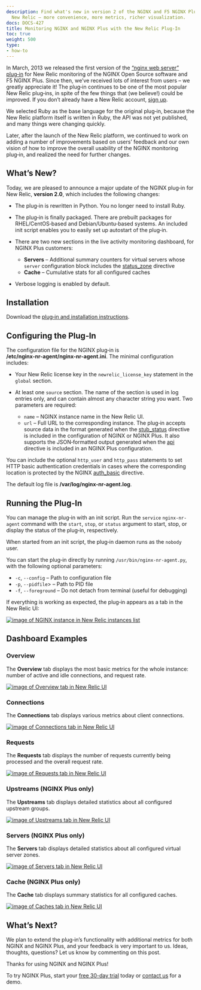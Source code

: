 ```yaml
---
description: Find what's new in version 2 of the NGINX and F5 NGINX Plus plug‑in for
  New Relic – more convenience, more metrics, richer visualization.
docs: DOCS-427
title: Monitoring NGINX and NGINX Plus with the New Relic Plug-In
toc: true
weight: 500
type:
- how-to
---
```


In March, 2013 we released the first version of the [“nginx web server” plug‑in](http://newrelic.com/plugins/nginx-inc/13) for New Relic monitoring of the NGINX Open Source  software and F5 NGINX Plus. Since then, we’ve received lots of interest from users – we greatly appreciate it! The plug‑in continues to be one of the most popular New Relic plug‑ins, in spite of the few things that (we believe!) could be improved. If you don’t already have a New Relic account, [sign up](http://newrelic.com/).

We selected Ruby as the base language for the original plug‑in, because the New Relic platform itself is written in Ruby, the API was not yet published, and many things were changing quickly.

Later, after the launch of the New Relic platform, we continued to work on adding a number of improvements based on users’ feedback and our own vision of how to improve the overall usability of the NGINX monitoring plug‑in, and realized the need for further changes.

## What’s New?

Today, we are pleased to announce a major update of the NGINX plug‑in for New Relic, **version 2.0**, which includes the following changes:

- The plug‑in is rewritten in Python. You no longer need to install Ruby.
- The plug‑in is finally packaged. There are prebuilt packages for RHEL/CentOS‑based and Debian/Ubuntu‑based systems. An included init script enables you to easily set up autostart of the plug‑in.
- There are two new sections in the live activity monitoring dashboard, for NGINX Plus customers:

  - **Servers** – Additional summary counters for virtual servers whose `server` configuration block includes the [status_zone](https://nginx.org/en/docs/http/ngx_http_api_module.html#status_zone) directive
  - **Cache** – Cumulative stats for all configured caches
- Verbose logging is enabled by default.

## Installation

Download the [plug‑in and installation instructions](https://www.nginx.com/nr-plugin/).

## Configuring the Plug‑In

The configuration file for the NGINX plug‑in is <span style="white-space: nowrap; font-weight:bold;">/etc/nginx-nr-agent/nginx-nr-agent.ini</span>. The minimal configuration includes:

- Your New Relic license key in the `newrelic_license_key` statement in the `global` section.

- At least one `source` section. The name of the section is used in log entries only, and can contain almost any character string you want. Two parameters are required:

  - `name` – NGINX instance name in the New Relic UI.
  - `url` – Full URL to the corresponding instance. The plug‑in accepts source data in the format generated when the [stub_status](https://nginx.org/en/docs/http/ngx_http_stub_status_module.html#stub_status) directive is included in the configuration of NGINX or NGINX Plus. It also supports the JSON‑formatted output generated when the [api](https://nginx.org/en/docs/http/ngx_http_api_module.html#api) directive is included in an NGINX Plus configuration.

You can include the optional `http_user` and `http_pass` statements to set HTTP basic authentication credentials in cases where the corresponding location is protected by the NGINX [auth_basic](https://nginx.org/en/docs/http/ngx_http_auth_basic_module.html#auth_basic) directive.

The default log file is <span style="white-space: nowrap; font-weight:bold;">/var/log/nginx-nr-agent.log</span>.

## Running the Plug‑In

You can manage the plug‑in with an init script. Run the <span style="white-space: nowrap;">`service` `nginx-nr-agent`</span> command with the `start`, `stop`, or `status` argument to start, stop, or display the status of the plug‑in, respectively.

When started from an init script, the plug‑in daemon runs as the `nobody` user.

You can start the plug‑in directly by running <span style="white-space: nowrap;">`/usr/bin/nginx-nr-agent.py`</span>, with the following optional parameters:

- <span style="white-space: nowrap;">`-c`</span>, <span style="white-space: nowrap;">`--config`</span> – Path to configuration file
- <span style="white-space: nowrap;">`-p`</span>, <span style="white-space: nowrap;">`--pidfile`</span>> – Path to PID file
- <span style="white-space: nowrap;">`-f`</span>, <span style="white-space: nowrap;">`--foreground`</span> – Do not detach from terminal (useful for debugging)

If everything is working as expected, the plug‑in appears as a tab in the New Relic UI:

[![image of NGINX instance in New Relic instances list](/nginx/images/0s-instances.png)](/nginx/images/0s-instances.png)

## Dashboard Examples

### Overview

The **Overview** tab displays the most basic metrics for the whole instance: number of active and idle connections, and request rate.

[![image of Overview tab in New Relic UI](/nginx/images/1s-overview.png)](/nginx/images/1s-overview.png)

### Connections

The **Connections** tab displays various metrics about client connections.

[![image of Connections tab in New Relic UI](/nginx/images/2s-connections.png)](/nginx/images/2s-connections.png)

### Requests

The **Requests** tab displays the number of requests currently being processed and the overall request rate.

[![image of Requests tab in New Relic UI](/nginx/images/3s-requests.png)](/nginx/images/3s-requests.png)

### Upstreams (NGINX Plus only)

The **Upstreams** tab displays detailed statistics about all configured upstream groups.

[![image of Upstreams tab in New Relic UI](/nginx/images/4s-upstreams.png)](/nginx/images/4s-upstreams.png)

### Servers (NGINX Plus only)

The **Servers** tab displays detailed statistics about all configured virtual server zones.

[![image of Servers tab in New Relic UI](/nginx/images/5s-servers.png)](/nginx/images/5s-servers.png)

### Cache (NGINX Plus only)

The **Cache** tab displays summary statistics for all configured caches.

[![image of Caches tab in New Relic UI](/nginx/images/6s-cache.png)](/nginx/images/6s-cache.png)

## What’s Next?

We plan to extend the plug‑in’s functionality with additional metrics for both NGINX and NGINX Plus, and your feedback is very important to us. Ideas, thoughts, questions? Let us know by commenting on this post.

Thanks for using NGINX and NGINX Plus!

To try NGINX Plus, start your <span style="white-space: nowrap;">[free 30-day trial](https://www.nginx.com/free-trial-request/)</span> today or [contact us](https://www.nginx.com/contact-sales/) for a demo.
